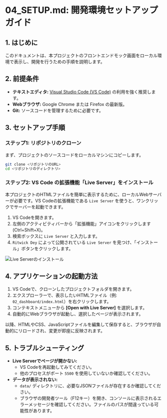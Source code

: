 # 04_SETUP.md: 開発環境セットアップガイド

## 1. はじめに
このドキュメントは、本プロジェクトのフロントエンドモック画面をローカル環境で表示し、開発を行うための手順を説明します。

## 2. 前提条件
-   **テキストエディタ:** [Visual Studio Code (VS Code)](https://code.visualstudio.com/) の利用を強く推奨します。
-   **Webブラウザ:** Google Chrome または Firefox の最新版。
-   **Git:** ソースコードを管理するために必要です。

## 3. セットアップ手順

### ステップ1: リポジトリのクローン
まず、プロジェクトのソースコードをローカルマシンにコピーします。

```bash
git clone <リポジトリのURL>
cd <リポジトリのディレクトリ>
```

### ステップ2: VS Code の拡張機能「Live Server」をインストール
本プロジェクトのHTMLファイルを簡単に表示するために、ローカルWebサーバーが必要です。VS Codeの拡張機能である `Live Server` を使うと、ワンクリックでサーバーを起動できます。

1.  VS Codeを開きます。
2.  左側のアクティビティバーから「拡張機能」アイコンをクリックします (Ctrl+Shift+X)。
3.  検索ボックスに `Live Server` と入力します。
4.  `Ritwick Dey` によって公開されている `Live Server` を見つけ、「インストール」ボタンをクリックします。

![Live Serverのインストール](https://raw.githubusercontent.com/ritwickdey/vscode-live-server/master/images/Screenshot/install.gif)

## 4. アプリケーションの起動方法
1.  VS Codeで、クローンしたプロジェクトフォルダを開きます。
2.  エクスプローラーで、表示したいHTMLファイル（例: `02_dashboard/index.html`）を右クリックします。
3.  コンテキストメニューから **[Open with Live Server]** を選択します。
4.  自動的にWebブラウザが起動し、選択したページが表示されます。

以降、HTMLやCSS、JavaScriptファイルを編集して保存すると、ブラウザが自動的にリロードされ、変更が即座に反映されます。

## 5. トラブルシューティング
-   **Live Serverでページが開かない:**
    -   VS Codeを再起動してみてください。
    -   他のプロセスがポート `5500` を使用していないか確認してください。
-   **データが表示されない:**
    -   `data/` ディレクトリに、必要なJSONファイルが存在するか確認してください。
    -   ブラウザの開発者ツール（F12キー）を開き、コンソールに表示されるエラーメッセージを確認してください。ファイルのパスが間違っている可能性があります。